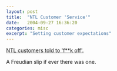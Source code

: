 ```yaml
---
layout: post
title:  "NTL Customer 'Service'"
date:   2004-09-27 16:36:20
categories: misc
excerpt: "Setting customer expectations"
---
```

<a href="http://www.theregister.co.uk/2004/09/27/ntl_recorded_message/">
NTL customers told to 'f**k off'.</a>

A Freudian slip if ever there was one.

